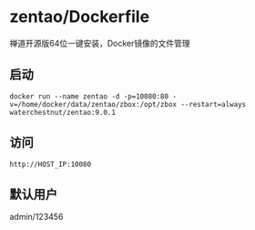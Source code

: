 # zentao/Dockerfile
禅道开源版64位一键安装，Docker镜像的文件管理
## 启动
```base
docker run --name zentao -d -p=10080:80 -v=/home/docker/data/zentao/zbox:/opt/zbox --restart=always waterchestnut/zentao:9.0.1
```
## 访问
```base
http://HOST_IP:10080
```
## 默认用户
admin/123456

